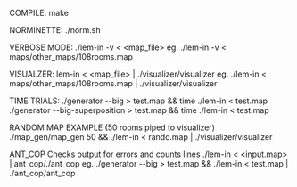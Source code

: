 COMPILE:
make

NORMINETTE:
./norm.sh

VERBOSE MODE:
./lem-in -v < <map_file>
eg. ./lem-in -v < maps/other_maps/108rooms.map

VISUALZER:
lem-in < <map_file> | ./visualizer/visualizer
eg. ./lem-in < maps/other_maps/108rooms.map | ./visualizer/visualizer

TIME TRIALS:
./generator --big > test.map && time ./lem-in < test.map
./generator --big-superposition > test.map && time ./lem-in < test.map

RANDOM MAP EXAMPLE (50 rooms piped to visualizer)
./map_gen/map_gen 50  && ./lem-in < rando.map | ./visualizer/visualizer

ANT_COP
Checks output for errors
and counts lines
./lem-in < <input.map> | ant_cop/./ant_cop
eg. ./generator --big > test.map && ./lem-in < test.map | ./ant_cop/ant_cop